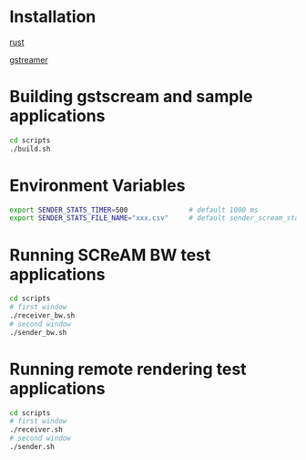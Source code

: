 # Installation

[rust](https://doc.rust-lang.org/book/ch01-01-installation.html#installing-rustup-on-linux-or-macos)

[gstreamer](https://lib.rs/crates/gstreamer)

# Building gstscream and sample applications

```bash
cd scripts
./build.sh
```

# Environment Variables
```bash
export SENDER_STATS_TIMER=500               # default 1000 ms
export SENDER_STATS_FILE_NAME="xxx.csv"     # default sender_scream_stats.csv
```

# Running SCReAM BW test applications
```bash
cd scripts
# first window
./receiver_bw.sh
# second window
./sender_bw.sh
```

# Running remote rendering test applications
```bash
cd scripts
# first window
./receiver.sh
# second window
./sender.sh
```

